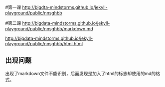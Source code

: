 
#第一课
http://bigdta-mindstorms.github.io/jekyll-playground/public/nnsghbb

#第二课
http://bigdata-mindstorms.github.io/jekyll-playground/public/nnsghbb/markdown.md

http://bigdata-mindstorms.github.io/jekyll-playground/public/nnsghbb/html.html
## 出现问题
出现了markdown文件不能识别，后面发现是加入了html的标志却使用的md的格式。
